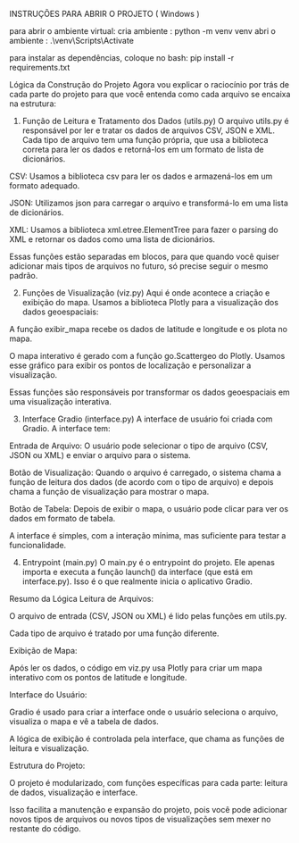 INSTRUÇÕES PARA ABRIR O PROJETO ( Windows )

para abrir o ambiente virtual:
cria ambiente : python -m venv venv
abri o ambiente : .\venv\Scripts\Activate

para instalar as dependências, coloque no bash:
pip install -r requirements.txt

Lógica da Construção do Projeto
Agora vou explicar o raciocínio por trás de cada parte do projeto para que você entenda como cada arquivo se encaixa na estrutura:

1. Função de Leitura e Tratamento dos Dados (utils.py)
   O arquivo utils.py é responsável por ler e tratar os dados de arquivos CSV, JSON e XML. Cada tipo de arquivo tem uma função própria, que usa a biblioteca correta para ler os dados e retorná-los em um formato de lista de dicionários.

CSV: Usamos a biblioteca csv para ler os dados e armazená-los em um formato adequado.

JSON: Utilizamos json para carregar o arquivo e transformá-lo em uma lista de dicionários.

XML: Usamos a biblioteca xml.etree.ElementTree para fazer o parsing do XML e retornar os dados como uma lista de dicionários.

Essas funções estão separadas em blocos, para que quando você quiser adicionar mais tipos de arquivos no futuro, só precise seguir o mesmo padrão.

2. Funções de Visualização (viz.py)
   Aqui é onde acontece a criação e exibição do mapa. Usamos a biblioteca Plotly para a visualização dos dados geoespaciais:

A função exibir_mapa recebe os dados de latitude e longitude e os plota no mapa.

O mapa interativo é gerado com a função go.Scattergeo do Plotly. Usamos esse gráfico para exibir os pontos de localização e personalizar a visualização.

Essas funções são responsáveis por transformar os dados geoespaciais em uma visualização interativa.

3. Interface Gradio (interface.py)
   A interface de usuário foi criada com Gradio. A interface tem:

Entrada de Arquivo: O usuário pode selecionar o tipo de arquivo (CSV, JSON ou XML) e enviar o arquivo para o sistema.

Botão de Visualização: Quando o arquivo é carregado, o sistema chama a função de leitura dos dados (de acordo com o tipo de arquivo) e depois chama a função de visualização para mostrar o mapa.

Botão de Tabela: Depois de exibir o mapa, o usuário pode clicar para ver os dados em formato de tabela.

A interface é simples, com a interação mínima, mas suficiente para testar a funcionalidade.

4. Entrypoint (main.py)
   O main.py é o entrypoint do projeto. Ele apenas importa e executa a função launch() da interface (que está em interface.py). Isso é o que realmente inicia o aplicativo Gradio.

Resumo da Lógica
Leitura de Arquivos:

O arquivo de entrada (CSV, JSON ou XML) é lido pelas funções em utils.py.

Cada tipo de arquivo é tratado por uma função diferente.

Exibição de Mapa:

Após ler os dados, o código em viz.py usa Plotly para criar um mapa interativo com os pontos de latitude e longitude.

Interface do Usuário:

Gradio é usado para criar a interface onde o usuário seleciona o arquivo, visualiza o mapa e vê a tabela de dados.

A lógica de exibição é controlada pela interface, que chama as funções de leitura e visualização.

Estrutura do Projeto:

O projeto é modularizado, com funções específicas para cada parte: leitura de dados, visualização e interface.

Isso facilita a manutenção e expansão do projeto, pois você pode adicionar novos tipos de arquivos ou novos tipos de visualizações sem mexer no restante do código.
